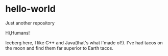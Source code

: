 # hello-world
Just another repository

Hi,Humans!

Iceberg here, I like C++ and Java(that's what I'made of!).
I've had tacos on the moon and find them far superior to Earth tacos.
